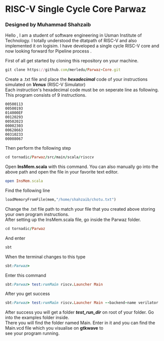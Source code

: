 # RISC-V Single Cycle Core Parwaz
### Designed by Muhammad Shahzaib
Hello , I am a student of software engineering in Usman Institute of Technology. I totally understood the dtatpath of RISC-V and also implemented it on logisim.
I have developed a single cycle RISC-V core and now looking forward for Pipeline process . 

First of all get started by cloning this repository on your machine.  
```ruby
git clone https://github.com/merledu/Parwaz-Core.git
```
Create a .txt file and place the ***hexadecimal*** code of your instructions simulated on ***Venus*** (RISC-V Simulator)\
Each instruction's hexadecimal code must be on seperate line as following. This program consists of 9 instructions.
```
00500113
00500193
014000EF
00120293
00502023
00002303
00628663
00310233
00008067
```
Then perform the following step
```ruby
cd tornadic/Parwaz/src/main/scala/risccv
```
Open **InsMem.scala** with this command. You can also manually go into the above path and open the file in your favorite text editor.
```ruby
open InsMem.scala
```
Find the following line
``` python
loadMemoryFromFile(mem,"/home/shahzaib/chotu.txt")
```
Change the .txt file path to match your file that you created above storing your own program instructions.\
After setting up the InsMem.scala file, go inside the Parwaz folder.
```ruby
cd tornadic/Parwaz
```
And enter
```ruby
sbt
```
When the terminal changes to this type
```ruby
sbt:Parwaz>
```
Enter this command
```ruby
sbt:Parwaz> test:runMain riscv.Launcher Main
```
After you get success
```ruby
sbt:Parwaz> test:runMain riscv.Launcher Main --backend-name verilator
```
After success you will get a folder ***test_run_dir*** on root of your folder. Go into the examples folder inside.\
There you will find the folder named Main. Enter in it and you can find the Main.vcd file which you visualise on **gtkwave** to\
see your program running.


